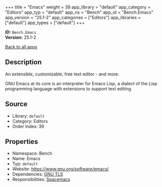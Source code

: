 ﻿+++
title = "Emacs"
weight = 39
app_library = "default"
app_category = "Editors"
app_typ = "default"
app_ns = "Bench"
app_id = "Bench.Emacs"
app_version = "25.1-2"
app_categories = ["Editors"]
app_libraries = ["default"]
app_types = ["default"]
+++

**ID:** `Bench.Emacs`  
**Version:** 25.1-2  
<!--more-->

[Back to all apps](/apps/)

## Description
An extensible, customizable, free text editor - and more.

GNU Emacs at its core is an interpreter for Emacs Lisp, a dialect of the Lisp programming language
with extensions to support text editing.

## Source

* Library: `default`
* Category: Editors
* Order Index: 39

## Properties

* Namespace: Bench
* Name: Emacs
* Typ: `default`
* Website: <https://www.gnu.org/software/emacs/>
* Dependencies: [GNU TLS](/app/Bench.GnuTLS)
* Responsibilities: [Spacemacs](/app/Bench.Spacemacs)

